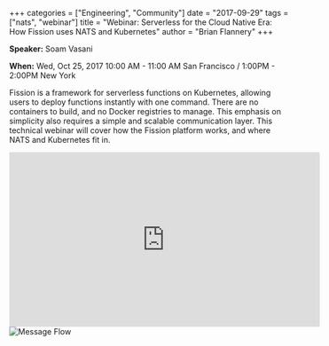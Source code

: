+++
categories = ["Engineering", "Community"]
date = "2017-09-29"
tags = ["nats", "webinar"]
title = "Webinar: Serverless for the Cloud Native Era: How Fission uses NATS and Kubernetes"
author = "Brian Flannery"
+++

**Speaker:** Soam Vasani

**When:** Wed, Oct 25, 2017 10:00 AM - 11:00 AM San Francisco / 1:00PM - 2:00PM New York

Fission is a framework for serverless functions on Kubernetes, allowing users to deploy functions instantly with one command. There are no containers to build, and no Docker registries to manage. This emphasis on simplicity also requires a simple and scalable communication layer. This technical webinar will cover how the Fission platform works, and where NATS and Kubernetes fit in.

<iframe width="560" height="315" src="https://www.youtube.com/embed/mpHJlki4qLk" frameborder="0" allow="autoplay; encrypted-media" allowfullscreen></iframe>
<img alt="Message Flow" src="/img/blog/webinar-fission.png">


